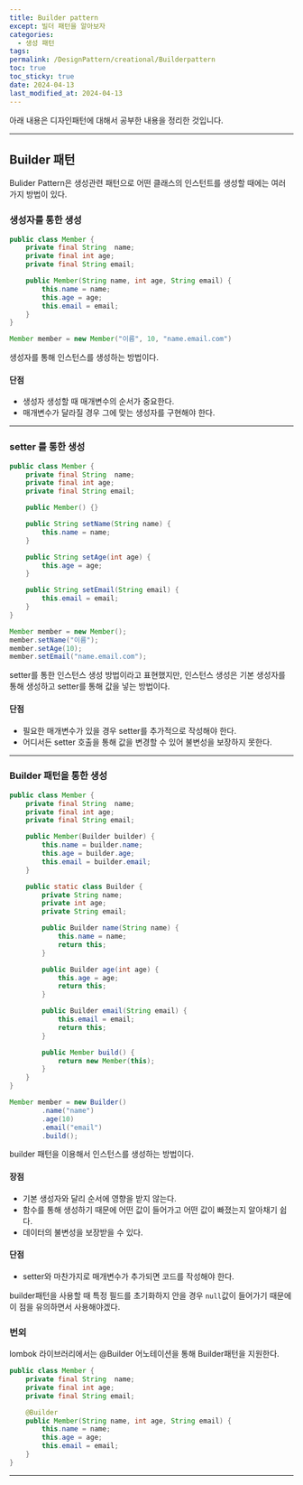 ```yaml
---
title: Builder pattern
except: 빌더 패턴을 알아보자
categories:
  - 생성 패턴
tags: 
permalink: /DesignPattern/creational/Builderpattern
toc: true
toc_sticky: true
date: 2024-04-13
last_modified_at: 2024-04-13
---
```

아래 내용은 디자인패턴에 대해서 공부한 내용을 정리한 것입니다.

---

## Builder 패턴

Bulider Pattern은 생성관련 패턴으로 어떤 클래스의 인스턴트를 생성할 때에는 여러 가지 방법이 있다.

### 생성자를 통한 생성

``` java
public class Member {
	private final String  name;
	private final int age;
	private final String email;

	public Member(String name, int age, String email) {
		this.name = name;
		this.age = age;
		this.email = email;
	}
}
```

``` java
Member member = new Member("이름", 10, "name.email.com")
```

생성자를 통해 인스턴스를 생성하는 방법이다.  

#### 단점
+ 생성자 생성할 때 매개변수의 순서가 중요한다.
+ 매개변수가 달라질 경우 그에 맞는 생성자를 구현해야 한다.
---
### setter 를 통한 생성

``` java
public class Member {
	private final String  name;
	private final int age;
	private final String email;

	public Member() {}

	public String setName(String name) {
		this.name = name;
	}

	public String setAge(int age) {
		this.age = age;
	}

	public String setEmail(String email) {
		this.email = email;
	}
}
```

``` java
Member member = new Member();
member.setName("이름");
member.setAge(10);
member.setEmail("name.email.com");
```

setter를 통한 인스턴스 생성 방법이라고 표현했지만, 인스턴스 생성은 기본 생성자를 통해 생성하고 setter를 통해 값을 넣는 방법이다.  

#### 단점
+ 필요한 매개변수가 있을 경우 setter를 추가적으로 작성해야 한다.
+ 어디서든 setter 호출을 통해 값을 변경할 수 있어 불변성을 보장하지 못한다.
---
### Builder 패턴을 통한 생성

``` java
public class Member {
	private final String  name;
	private final int age;
	private final String email;

	public Member(Builder builder) {
		this.name = builder.name;
		this.age = builder.age;
		this.email = builder.email;
	}

	public static class Builder {
		private String name;
		private int age;
		private String email;

		public Builder name(String name) {
			this.name = name;
			return this;
		}

		public Builder age(int age) {
			this.age = age;
			return this;
		}

		public Builder email(String email) {
			this.email = email;
			return this;
		}

		public Member build() {
			return new Member(this);
		}
	}
}
```

``` java
Member member = new Builder()  
        .name("name")  
        .age(10)  
        .email("email")  
        .build();
```

builder 패턴을 이용해서 인스턴스를 생성하는 방법이다.

#### 장점
+ 기본 생성자와 달리 순서에 영향을 받지 않는다.
+ 함수를 통해 생성하기 때문에 어떤 값이 들어가고 어떤 값이 빠졌는지 알아채기 쉽다.
+ 데이터의 불변성을 보장받을 수 있다.

#### 단점
+ setter와 마찬가지로 매개변수가 추가되면 코드를 작성해야 한다.

builder패턴을 사용할 때 특정 필드를 초기화하지 안을 경우 ``null``값이 들어가기 때문에 이 점을 유의하면서 사용해야겠다.


### 번외
lombok 라이브러리에서는 @Builder 어노테이션을 통해 Builder패턴을 지원한다.  

``` java
public class Member {
	private final String  name;
	private final int age;
	private final String email;

	@Builder
	public Member(String name, int age, String email) {
		this.name = name;
		this.age = age;
		this.email = email;
	}
}
```

---
